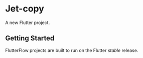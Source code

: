 # Jet-copy

A new Flutter project.

## Getting Started

FlutterFlow projects are built to run on the Flutter _stable_ release.
